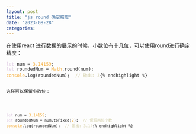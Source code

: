 ```yaml
---
layout: post
title: "js round 确定精度"
date: "2023-08-28"
categories: 
---
```

<p>在使用react 进行数据的展示的时候，小数位有十几位，可以使用round进行确定精度：</p>

<pre>
<code><span style="color:#dcc6e0">let</span> num = <span style="color:#f5ab35">3.14159</span>;
<span style="color:#dcc6e0">let</span> roundedNum = <span style="color:#f5ab35">Math</span>.round(num);
<span style="color:#f5ab35">console</span>.log(roundedNum);  <span style="color:#d4d0ab">// 输出: 3</span>{% endhighlight %}

<p>这样可以保留小数位：</p>

<pre>
<code><span style="color:#dcc6e0">let</span> num = <span style="color:#f5ab35">3.14159</span>;
<span style="color:#dcc6e0">let</span> roundedNum = num.toFixed(<span style="color:#f5ab35">2</span>);  <span style="color:#d4d0ab">// 保留两位小数</span>
<span style="color:#f5ab35">console</span>.log(roundedNum);  <span style="color:#d4d0ab">// 输出: 3.14</span>{% endhighlight %}

